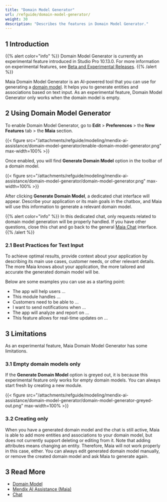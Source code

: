```yaml
---
title: "Domain Model Generator"
url: /refguide/domain-model-generator/
weight: 30
description: "Describes the features in Domain Model Generator."
---
```


## 1 Introduction

{{% alert color="info" %}}
Domain Model Generator is currently an experimental feature introduced in Studio Pro 10.13.0. For more information on experimental features, see [Beta and Experimental Releases](/releasenotes/beta-features/).
{{% /alert %}}

Maia Domain Model Generator is an AI-powered tool that you can use for generating a [domain model](/refguide/domain-model/). It helps you to generate entities and associations based on text input. As an experimental feature, Domain Model Generator only works when the domain model is empty.

## 2 Using Domain Model Generator

To enable Domain Model Generator, go to **Edit** > **Preferences** > the **New Features** tab > the **Maia** section.

{{< figure src="/attachments/refguide/modeling/mendix-ai-assistance/domain-model-generator/enable-domain-model-generator.png" max-width=100% >}}

Once enabled, you will find **Generate Domain Model** option in the toolbar of a domain model.

{{< figure src="/attachments/refguide/modeling/mendix-ai-assistance/domain-model-generator/domain-model-generator.png" max-width=100% >}}

After clicking **Generate Domain Model**, a dedicated chat interface will appear. Describe your application or its main goals in the chatbox, and Maia will use this information to generate a relevant domain model.

{{% alert color="info" %}}
In this dedicated chat, only requests related to domain model generation will be properly handled. If you have other questions, close this chat and go back to the general [Maia Chat](/refguide/maia-chat/) interface.
{{% /alert %}}

### 2.1 Best Practices for Text Input

To achieve optimal results, provide context about your application by describing its main use cases, customer needs, or other relevant details. The more Maia knows about your application, the more tailored and accurate the generated domain model will be.

Below are some examples you can use as a starting point:

* The app will help users ...
* This module handles ...
* Customers need to be able to ...
* I want to send notifications when ...
* The app will analyze and report on ...
* This feature allows for real-time updates on ...

## 3 Limitations

As an experimental feature, Maia Domain Model Generator has some limitations.

### 3.1 Empty domain models only
If the **Generate Domain Model** option is greyed out, it is because this experimental feature only works for empty domain models. You can always start fresh by creating a new module.

{{< figure src="/attachments/refguide/modeling/mendix-ai-assistance/domain-model-generator/domain-model-generator-greyed-out.png" max-width=100% >}}

### 3.2 Creating only
When you have a generated domain model and the chat is still active, Maia is able to add more entities and associations to your domain model, but does not currently support deleting or editing from it. Note that adding attributes means changing an entity. Therefore, Maia will not work properly in this case, either. You can always edit generated domain model manually, or remove the created domain model and ask Maia to generate again.

## 3 Read More

* [Domain Model](/refguide/domain-model/)
* [Mendix AI Assistance (Maia)](/refguide/mendix-ai-assistance/)
* [Chat](/refguide/maia-chat/)